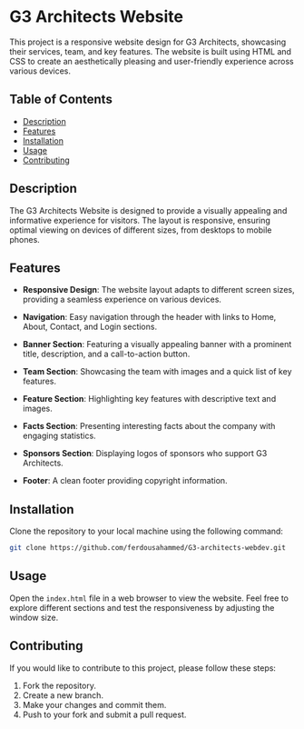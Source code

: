 # G3 Architects Website

This project is a responsive website design for G3 Architects, showcasing their services, team, and key features. The website is built using HTML and CSS to create an aesthetically pleasing and user-friendly experience across various devices.

## Table of Contents

- [Description](#description)
- [Features](#features)
- [Installation](#installation)
- [Usage](#usage)
- [Contributing](#contributing)

## Description

The G3 Architects Website is designed to provide a visually appealing and informative experience for visitors. The layout is responsive, ensuring optimal viewing on devices of different sizes, from desktops to mobile phones.

## Features

- **Responsive Design**: The website layout adapts to different screen sizes, providing a seamless experience on various devices.

- **Navigation**: Easy navigation through the header with links to Home, About, Contact, and Login sections.

- **Banner Section**: Featuring a visually appealing banner with a prominent title, description, and a call-to-action button.

- **Team Section**: Showcasing the team with images and a quick list of key features.

- **Feature Section**: Highlighting key features with descriptive text and images.

- **Facts Section**: Presenting interesting facts about the company with engaging statistics.

- **Sponsors Section**: Displaying logos of sponsors who support G3 Architects.

- **Footer**: A clean footer providing copyright information.

## Installation

Clone the repository to your local machine using the following command:

```bash
git clone https://github.com/ferdousahammed/G3-architects-webdev.git
```

## Usage

Open the `index.html` file in a web browser to view the website. Feel free to explore different sections and test the responsiveness by adjusting the window size.

## Contributing

If you would like to contribute to this project, please follow these steps:

1. Fork the repository.
2. Create a new branch.
3. Make your changes and commit them.
4. Push to your fork and submit a pull request.